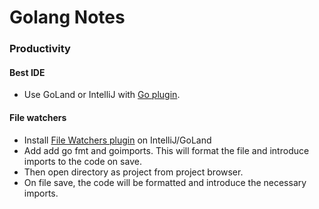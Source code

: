# Golang Notes

### Productivity
#### Best IDE
- Use GoLand or IntelliJ with [Go plugin](https://plugins.jetbrains.com/plugin/9568-go).

#### File watchers
- Install [File Watchers plugin](https://plugins.jetbrains.com/plugin/7177-file-watchers) on IntelliJ/GoLand
- Add add go fmt and goimports. This will format the file and introduce imports to the code on save. 
- Then open directory as project from project browser.
- On file save, the code will be formatted and introduce the necessary imports.